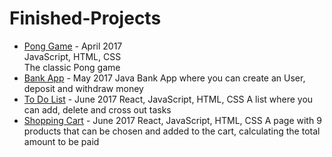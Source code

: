 # Finished-Projects

- [Pong Game](pong_game) - April 2017<br/>
	JavaScript, HTML, CSS<br/>
	The classic Pong game
- [Bank App](bank_app) - May 2017
	Java
	Bank App where you can create an User, deposit and withdraw money
- [To Do List](to_do_list) - June 2017
	React, JavaScript, HTML, CSS
	A list where you can add, delete and cross out tasks
- [Shopping Cart](shopping_cart) - June 2017
	React, JavaScript, HTML, CSS
	A page with 9 products that can be chosen and added to the cart, calculating the total amount to be paid

